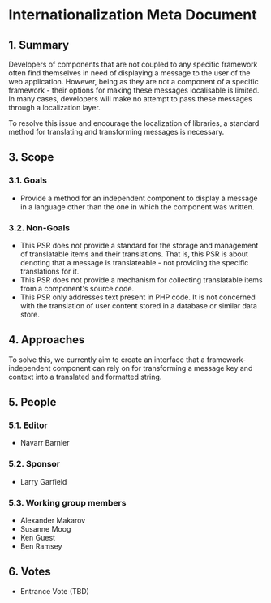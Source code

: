 # Internationalization Meta Document

## 1. Summary

Developers of components that are not coupled to any specific framework often find themselves in need of displaying a message to the user of the web application. However, being as they are not a component of a specific framework - their options for making these messages localisable is limited. In many cases, developers will make no attempt to pass these messages through a localization layer.

To resolve this issue and encourage the localization of libraries, a standard method for translating and transforming messages is necessary.

## 3. Scope

### 3.1. Goals

* Provide a method for an independent component to display a message in a language other than the one in which the component was written.

### 3.2. Non-Goals

* This PSR does not provide a standard for the storage and management of translatable items and their translations. That is, this PSR is about denoting that a message is translateable - not providing the specific translations for it.
* This PSR does not provide a mechanism for collecting translatable items from a component's source code.
* This PSR only addresses text present in PHP code.  It is not concerned with the translation of user content stored in a database or similar data store.

## 4. Approaches

To solve this, we currently aim to create an interface that a framework-independent component can rely on for transforming a message key and context into a translated and formatted string.

## 5. People

### 5.1. Editor
* Navarr Barnier

### 5.2. Sponsor
* Larry Garfield

### 5.3. Working group members
* Alexander Makarov
* Susanne Moog
* Ken Guest
* Ben Ramsey

## 6. Votes

* Entrance Vote (TBD)
